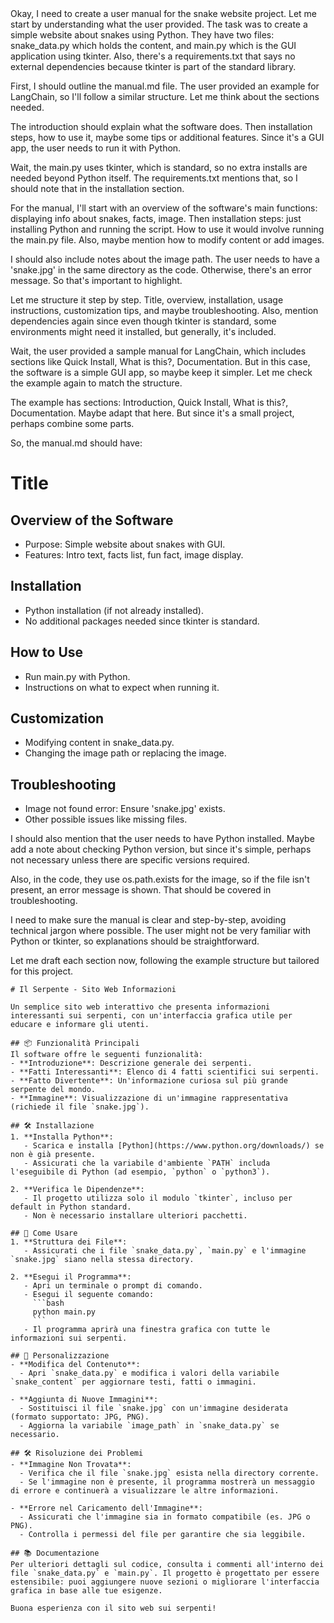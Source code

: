 <think>
Okay, I need to create a user manual for the snake website project. Let me start by understanding what the user provided. The task was to create a simple website about snakes using Python. They have two files: snake_data.py which holds the content, and main.py which is the GUI application using tkinter. Also, there's a requirements.txt that says no external dependencies because tkinter is part of the standard library.

First, I should outline the manual.md file. The user provided an example for LangChain, so I'll follow a similar structure. Let me think about the sections needed.

The introduction should explain what the software does. Then installation steps, how to use it, maybe some tips or additional features. Since it's a GUI app, the user needs to run it with Python.

Wait, the main.py uses tkinter, which is standard, so no extra installs are needed beyond Python itself. The requirements.txt mentions that, so I should note that in the installation section.

For the manual, I'll start with an overview of the software's main functions: displaying info about snakes, facts, image. Then installation steps: just installing Python and running the script. How to use it would involve running the main.py file. Also, maybe mention how to modify content or add images.

I should also include notes about the image path. The user needs to have a 'snake.jpg' in the same directory as the code. Otherwise, there's an error message. So that's important to highlight.

Let me structure it step by step. Title, overview, installation, usage instructions, customization tips, and maybe troubleshooting. Also, mention dependencies again since even though tkinter is standard, some environments might need it installed, but generally, it's included.

Wait, the user provided a sample manual for LangChain, which includes sections like Quick Install, What is this?, Documentation. But in this case, the software is a simple GUI app, so maybe keep it simpler. Let me check the example again to match the structure.

The example has sections: Introduction, Quick Install, What is this?, Documentation. Maybe adapt that here. But since it's a small project, perhaps combine some parts.

So, the manual.md should have:

# Title

## Overview of the Software
- Purpose: Simple website about snakes with GUI.
- Features: Intro text, facts list, fun fact, image display.

## Installation
- Python installation (if not already installed).
- No additional packages needed since tkinter is standard.

## How to Use
- Run main.py with Python.
- Instructions on what to expect when running it.

## Customization
- Modifying content in snake_data.py.
- Changing the image path or replacing the image.

## Troubleshooting
- Image not found error: Ensure 'snake.jpg' exists.
- Other possible issues like missing files.

I should also mention that the user needs to have Python installed. Maybe add a note about checking Python version, but since it's simple, perhaps not necessary unless there are specific versions required.

Also, in the code, they use os.path.exists for the image, so if the file isn't present, an error message is shown. That should be covered in troubleshooting.

I need to make sure the manual is clear and step-by-step, avoiding technical jargon where possible. The user might not be very familiar with Python or tkinter, so explanations should be straightforward.

Let me draft each section now, following the example structure but tailored for this project.
</think>

```
# Il Serpente - Sito Web Informazioni

Un semplice sito web interattivo che presenta informazioni interessanti sui serpenti, con un'interfaccia grafica utile per educare e informare gli utenti.

## 📦 Funzionalità Principali
Il software offre le seguenti funzionalità:
- **Introduzione**: Descrizione generale dei serpenti.
- **Fatti Interessanti**: Elenco di 4 fatti scientifici sui serpenti.
- **Fatto Divertente**: Un'informazione curiosa sul più grande serpente del mondo.
- **Immagine**: Visualizzazione di un'immagine rappresentativa (richiede il file `snake.jpg`).

## 🛠️ Installazione
1. **Installa Python**:
   - Scarica e installa [Python](https://www.python.org/downloads/) se non è già presente.
   - Assicurati che la variabile d'ambiente `PATH` includa l'eseguibile di Python (ad esempio, `python` o `python3`).

2. **Verifica le Dipendenze**:
   - Il progetto utilizza solo il modulo `tkinter`, incluso per default in Python standard.
   - Non è necessario installare ulteriori pacchetti.

## 🚀 Come Usare
1. **Struttura dei File**:
   - Assicurati che i file `snake_data.py`, `main.py` e l'immagine `snake.jpg` siano nella stessa directory.
   
2. **Esegui il Programma**:
   - Apri un terminale o prompt di comando.
   - Esegui il seguente comando:
     ```bash
     python main.py
     ```
   - Il programma aprirà una finestra grafica con tutte le informazioni sui serpenti.

## 📝 Personalizzazione
- **Modifica del Contenuto**:
  - Apri `snake_data.py` e modifica i valori della variabile `snake_content` per aggiornare testi, fatti o immagini.
  
- **Aggiunta di Nuove Immagini**:
  - Sostituisci il file `snake.jpg` con un'immagine desiderata (formato supportato: JPG, PNG).
  - Aggiorna la variabile `image_path` in `snake_data.py` se necessario.

## 🛠️ Risoluzione dei Problemi
- **Immagine Non Trovata**:
  - Verifica che il file `snake.jpg` esista nella directory corrente.
  - Se l'immagine non è presente, il programma mostrerà un messaggio di errore e continuerà a visualizzare le altre informazioni.

- **Errore nel Caricamento dell'Immagine**:
  - Assicurati che l'immagine sia in formato compatibile (es. JPG o PNG).
  - Controlla i permessi del file per garantire che sia leggibile.

## 📚 Documentazione
Per ulteriori dettagli sul codice, consulta i commenti all'interno dei file `snake_data.py` e `main.py`. Il progetto è progettato per essere estensibile: puoi aggiungere nuove sezioni o migliorare l'interfaccia grafica in base alle tue esigenze.

Buona esperienza con il sito web sui serpenti!
```